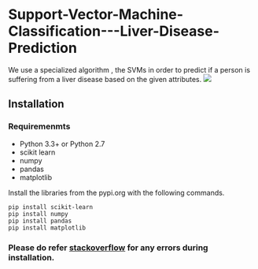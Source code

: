 # Support-Vector-Machine-Classification---Liver-Disease-Prediction
We use a specialized algorithm , the SVMs in order to predict if a person is suffering from a liver disease based on the given attributes.
![](https://www.health.harvard.edu/media/content/images/p3_InjuredLiver_W1907_gi937610338.jpg)

## Installation

### Requiremenmts
* Python 3.3+ or Python 2.7 
* scikit learn
* numpy 
* pandas
* matplotlib

Install the libraries from the pypi.org with the following commands.
```
pip install scikit-learn
pip install numpy
pip install pandas
pip install matplotlib
```
### Please do refer [stackoverflow](https://stackoverflow.com/) for any errors during installation.
